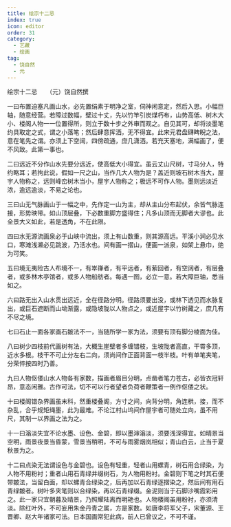 ```yaml
---
title: 绘宗十二忌
index: true
icon: editor
order: 31
category:
  - 艺藏
  - 绘画
tag:
  - 饶自然
  - 元
---
```


绘宗十二忌　　（元）饶自然撰  

一曰布置迫塞凡画山水，必先置绢素于明净之室，伺神闲意定，然后入思。小幅巨轴，随意经营。若障过数幅，壁过十丈，先以竹竿引炭煤朽布，山势高低、树木大小、楼阁人物一一位置得所，则立于数十步之外审而观之。自见其可，却将淡墨笔约具取定之式，谓之小落笔；然后肆意挥洒，无不得宜。此宋元君盘礴睥睨之法，意在笔先之谓。亦须上下空阔，四傍疏通，庶几潇洒。若充天塞地，满幅画了，便不风致。此第一事也。  

二曰远近不分作山水先要分远近，使高低大小得宜。虽云丈山尺树，寸马分人，特约略耳；若拘此说，假如一尺之山，当作几大人物为是？盖近则坡石树木当大，屋宇人物称之，远则峰峦树木当小，屋宇人物称之；极远不可作人物。墨则远淡近浓，逾远逾淡，不易之论也。  

三曰山无气脉画山于一幅之中，先作定一山为主，却从主山分布起伏，余皆气脉连接，形势映带。如山顶层叠，下必数重脚方盛得住；凡多山顶而无脚者大谬也。此全景大义如此，若是透角，不在此限。  

四曰水无源流画泉必于山峡中流出，须上有山数重，则其源高远。平溪小涧必见水口，寒滩浅濑必见跳波，乃活水也。间有画一摺山，便画一派泉，如架上悬巾，绝为可笑。  

五曰境无夷险古人布境不一，有崒嵂者，有平远者，有萦回者，有空阔者，有层叠者，或多林木亭馆者，或多人物船舫者。每遇一图，必立一意。若大障巨轴，悉当如之。  

六曰路无出入山水贯出远近，全在径路分明。径路须要出没，或林下透见而水脉复出，或巨石遮断而山坳渐露，或隐坡陇以人物点之，或近屋宇以竹树藏之，庶几有不尽之境。  

七曰石止一面各家画石皴法不一，当随所学一家为法，须要有顶有脚分棱面为佳。  

八曰树少四枝前代画树有法，大概生崖壁者多缠错枝，生坡陇者高直，干霄多顶，近水多根。枝干不可止分左右二向，须尚间作正面背面一枝半枝。叶有单笔夹笔，分荣悴按四时乃善。  

九曰人物伛偻山水人物各有家数，描画者眉目分明，点凿者笔力苍古，必皆衣冠轩昂，意态闲雅。古作可法，切不可以行者望者负荷者鞭策者一例作伛偻之状。  

十曰楼阁错杂界画虽末科，然重楼叠阁，方寸之间，向背分明，角连栱，接，而不杂乱，合乎规矩绳墨，此为最难。不论江村山坞间作屋宇者可随处立向，虽不用尺，其制一以界画之法为之。  

十一曰滃淡失宜不论水墨、设色、金碧，即以墨渖滃淡，须要浅深得宜。如晴景当空明，雨景夜景当昏蒙，雪景当稍明，不可与雨雾烟岚相似；青山白云，止当于夏秋景为之。  

十二曰点染无法谓设色与金碧也。设色有轻重，轻者山用螺青，树石用合绿染，为人物不用粉衬；重者山用石青绿并缀树石，为人物用粉衬。金碧则下笔之时其石便带皴法，当留白面，却以螺青合绿染之，后再加以石青绿逐摺染之，然后间有用石青绿皴者。树叶多夹笔则以合绿染，再以石青绿缀。金泥则当于石脚沙嘴霞彩用之。此一家只宜朝暮及晴景，乃照耀陆离而明艳也。人物楼阁虽用粉衬，亦须清淡。除红叶外，不可妄用朱金丹青之属，方是家数。如唐李将军父子，宋董源、王晋卿、赵大年诸家可法。日本国画常犯此病，前人已曾议之，不可不谨。  
